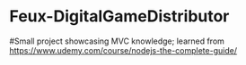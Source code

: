 # Feux-DigitalGameDistributor

#Small project showcasing MVC knowledge; learned from https://www.udemy.com/course/nodejs-the-complete-guide/
